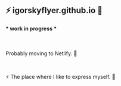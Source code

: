 ## ⚡ igorskyflyer.github.io 🦑

#### * work in progress *

<br>

Probably moving to Netlify. 🚀

<br>

⚡ The place where I like to express myself. 🦑
